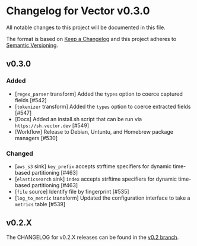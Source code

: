 # Changelog for Vector v0.3.0

All notable changes to this project will be documented in this file.

The format is based on [Keep a Changelog](http://keepachangelog.com/en/1.0.0/)
and this project adheres to [Semantic Versioning](http://semver.org/spec/v2.0.0.html).

## v0.3.0

### Added

- [`regex_parser` transform] Added the `types` option to coerce captured fields [#542]
- [`tokenizer` transform] Added the `types` option to coerce extracted fields [#547]
- [Docs] Added an install.sh script that can be run via `https://sh.vector.dev` [#549]
- [Workflow] Release to Debian, Untuntu, and Homebrew package managers [#530]

### Changed

- [`aws_s3` sink] `key_prefix` accepts strftime specifiers for dynamic time-based partitioning [#463]
- [`elasticsearch` sink] `index` accepts strftime specifiers for dynamic time-based partitioning [#463]
- [`file` source] Identify file by fingerprint [#535]
- [`log_to_metric` transform] Updated the configuration interface to take a `metrics` table [#539]

## v0.2.X

The CHANGELOG for v0.2.X releases can be found in the [v0.2 branch](https://github.com/timberio/vector/blob/v0.2/CHANGELOG.md).
